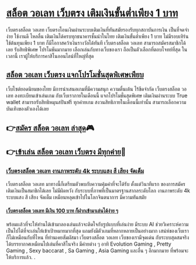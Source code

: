 # [สล็อต วอเลท เว็บตรง เติมเงินขั้นต่ำเพียง 1 บาท](https://shorturl.asia/HzhEx "สล็อต วอเลท เว็บตรง เติมเงินขั้นต่ำเพียง 1 บาท")
เว็บตรงสล็อต วอเลท เว็บตรงโอนเงินผ่านระบบเติมเงินที่ทันสมัยรองรับทุกสถาบันการเงิน เป็นที่จดจำง่าย ใช้งานดี ไหลลื่น เติมเงินได้ครบทุกธนาคารชั้นนำในไทย เติมเงินขั้นต่ำเพียง 1 บาท ไม่มีรอบเทิร์น ใช้ต้นทุนเพียง 1 บาท ก็มีโอกาสคว้าเงินรางวัลได้ทันที เว็บตรงสล็อต วอเลท สามารถสมัครสมาชิกได้เลย รับสิทธิพิเศษ โปรโมชันมากมาย เลือกเล่นกับทางเว็บของเรา ถือเป็นตัวเลือกที่ตอบโจทย์ที่สุด ในเวลานี้ เราผู้ให้บริการคาสิโนออนไลน์ที่ใหญ่ที่สุด
## [สล็อต วอเลท เว็บตรง แจกโปรโมชั่นสุดพิเศษเพียบ](https://shorturl.asia/HzhEx "สล็อต วอเลท เว็บตรง แจกโปรโมชั่นสุดพิเศษเพียบ")
เว็บไซต์ยอดนิยมของไทย มีการนำเสนอเกมที่มีความสนุก ความตื่นเต้น ไร้ขีดจำกัด เว็บตรงสล็อต วอเลท ลงทะเบียนเข้าเล่นเกม กับเว็บเราภายในเดือนนี้ แจกโปรโมชั่นสุดพิเศษ เติมเงินผ่านระบบ True wallet สามารถรับสิทธิหมุนสปินฟรี ทุกค่ายเกม สงวนสิทธิภายในเดือนนี้เท่านั้น สามารถเลือกความบันเทิงของตัวเองได้เลย
## 👉[สมัคร สล็อต วอเลท ล่าสุด](https://shorturl.asia/HzhEx "สมัคร สล็อต วอเลท ล่าสุด")🎮
## 👉[เข้าเล่น สล็อต วอเลท เว็บตรง มีทุกค่าย](https://shorturl.asia/HzhEx "เข้าเล่น สล็อต วอเลท เว็บตรง มีทุกค่าย")👾
### [เว็บตรงสล็อต วอเลท งานภาพระดับ 4k ระบบแสง สี เสียง จัดเต็ม](https://shorturl.asia/HzhEx "เว็บตรงสล็อต วอเลท งานภาพระดับ 4k ระบบแสง สี เสียง จัดเต็ม")
เว็บตรงสล็อต วอเลท มาทางนี้ก็เตรียมตัวพบกับความคุ้มค่าที่จะได้รับ ตั้งแต่วินาทีแรก ของการสมัครเติมเงินเป็นสมาชิกได้เลย ไม่มีผิดหวัง กับระบบที่ภาพที่เป็นมาตรฐานสากลระดับโลก งานภาพระดับ 4k ระบบแสง สี เสียง จัดเต็ม เหมือนหลุดเข้าไปในโลกจินตนาการ มีความทันสมัย
#### [เว็บตรงสล็อต วอเลท มีเงิน 100 บาท ก็ฝากเข้ามาเล่นได้ง่าย ๆ](https://shorturl.asia/HzhEx "เว็บตรงสล็อต วอเลท มีเงิน 100 บาท ก็ฝากเข้ามาเล่นได้ง่าย ๆ")
พร้อมเเล้วที่จะให้ท่านได้เข้ามาลองเล่นแล้วจะติดใจกับรูปแบบที่เล่นง่าย มีระบบ AI ช่วยวิเคราะห์ความเป็นไปได้ที่จะเล่นให้เข้าเป้าหมายมากที่สุด แถมยังมีตัวเกมที่หลากหลายเป็นอย่างมาก เสน่ห์ของเว็บเราก็ไม่เหมือนกับที่ไหน ที่ท่านเคยสัมผัสมา เว็บตรงสล็อต วอเลท เว็บของเรามีจุดเด่น กับระบบสุดสมจริง ได้บรรยากาศเหมือนไปเล่นที่คาสิโนจริง มีค่ายต่าง ๆ อาทิ Evolution Gaming , Pretty Gaming , Sexy baccarat , Sa Gaming , Asia Gaming และอื่น ๆ อีกมากมาย ที่พร้อมจะให้บริการแล้ว.
.
